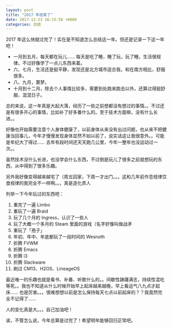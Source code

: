 ```yaml
---
layout: post
title: "2017 年结束了"
date: 2017-12-23 16:15:50 +0800
categories: 总结
---
```


2017 年这么快就过完了！实在是不知道怎么总结这一年。但还是记录一下这一年吧！

- 一月到五月，每天都在玩儿…… 每天是吃了睡，睡了玩，玩了睡。生活很规律。不过好像学了一点儿东西来着。
- 六、七月，生活还是挺平静，发现还是北方城市适合我，和在南方相比，舒服很多。
- 八、九月，噩梦。
- 十月到十二月，除去个人事情比较多，需要到处跑来跑去以外，还算过得挺舒服，混混日子。

总的来说，这一年真是大起大落，经历了一些之前想都没有想过的事情。。不过还是有很多开心的事情，比如补了好多番什么的。至于技术方面嘛，没有什么长进。。

好像也开始需要注意个人身体健康了，以前身体从来没有出过问题，也从来不把健康当回事儿，今年才慢慢发现身体显然不如以前了，说实话这让我很意外。。可能是年纪大了得过…… 去年有段时间还天天跑几公里，今年一整年也没运动过一次。。

虽然技术没什么长进，也没学会什么东西，不过倒是玩儿了很多之前就想玩的东西，从中得到了很多乐趣。

另外我好像变得越来越宅了（周五回家，下周一才出门。。。这和几年前作息规律饮食规律的我完全不一样啊。。。真是造化弄人

列举一下今年玩过的东西吧：

1. 重完了一遍 Limbo
2. 重玩了一遍 Braid
3. 玩了几个月的 Ingress，认识了一些人
4. 玩了大概一个多月的 Steam 里面的游戏（名字好像叫做战矛
5. 重玩了「孢子」
6. 年初、年中、年底都玩了一段时间的 Wesnoth
7. 折腾 FVWM
8. 折腾 Emacs
9. 折腾 i3
10. 折腾 Slackware
11. 刷过 CM13、H2OS、LineageOS

最近唯一的乐趣也就是看书、补番、听歌什么的。。间歇性踌躇满志，持续性混吃等死。。我也不知道从什么时候开始早上起床越来越晚，早上看运气八九点才起床…… 也是厉害。。。很难想想以前是怎么保持每天七点以前起床的？？我竟然完全不记得了……

人的变化真是大。。。自己加油吧！

诶，不管怎么说，今年总算是过完了！希望明年能够回归正常吧。
